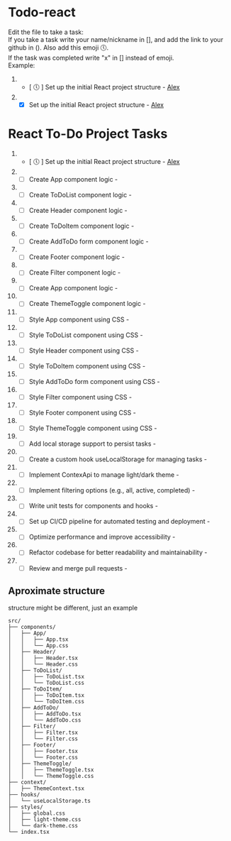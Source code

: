 # Todo-react
Edit the file to take a task:
<br/>
If you take a task write your name/nickname in [], and add the link to your github in (). Also add this emoji :clock5:.
<br/>
If the task was completed write "x" in [] instead of emoji.
<br/>
Example:
<br/>
1. - [ :clock5: ] Set up the initial React project structure - [Alex](https://github.com/aleksandramuraveva)
1. - [x] Set up the initial React project structure - [Alex](https://github.com/aleksandramuraveva)

# React To-Do Project Tasks

1. - [ :clock5: ] Set up the initial React project structure - [Alex](https://github.com/aleksandramuraveva)
1. - [ ] Create App component logic - []()
1. - [ ] Create ToDoList component logic - []()
1. - [ ] Create Header component logic - []()
1. - [ ] Create ToDoItem component logic - []()
1. - [ ] Create AddToDo form component logic - []()
1. - [ ] Create Footer component logic - []()
1. - [ ] Create Filter component logic - []()
1. - [ ] Create App component logic - []()
1. - [ ] Create ThemeToggle component logic - []()
1. - [ ] Style App component using CSS - []()
1. - [ ] Style ToDoList component using CSS - []()
1. - [ ] Style Header component using CSS - []()
1. - [ ] Style ToDoItem component using CSS - []()
1. - [ ] Style AddToDo form component using CSS - []()
1. - [ ] Style Filter component using CSS - []()
1. - [ ] Style Footer component using CSS - []()
1. - [ ] Style ThemeToggle component using CSS - []()
1. - [ ] Add local storage support to persist tasks - []()
1. - [ ] Create a custom hook useLocalStorage for managing tasks - []()
1. - [ ] Implement ContexApi to manage light/dark theme - []()
1. - [ ] Implement filtering options (e.g., all, active, completed) - []()
1. - [ ] Write unit tests for components and hooks - []()
1. - [ ] Set up CI/CD pipeline for automated testing and deployment - []()
1. - [ ] Optimize performance and improve accessibility - []()
1. - [ ] Refactor codebase for better readability and maintainability - []()
1. - [ ] Review and merge pull requests - []()

## Aproximate structure
structure might be different, just an example

```plaintext
src/
├── components/
│   ├── App/
│   │   ├── App.tsx
│   │   └── App.css
│   ├── Header/
│   │   ├── Header.tsx
│   │   └── Header.css
│   ├── ToDoList/
│   │   ├── ToDoList.tsx
│   │   └── ToDoList.css
│   ├── ToDoItem/
│   │   ├── ToDoItem.tsx
│   │   └── ToDoItem.css
│   ├── AddToDo/
│   │   ├── AddToDo.tsx
│   │   └── AddToDo.css
│   ├── Filter/
│   │   ├── Filter.tsx
│   │   └── Filter.css
│   ├── Footer/
│   │   ├── Footer.tsx
│   │   └── Footer.css
│   ├── ThemeToggle/
│   │   ├── ThemeToggle.tsx
│   │   └── ThemeToggle.css
├── context/
│   ├── ThemeContext.tsx
├── hooks/
│   └── useLocalStorage.ts
├── styles/
│   ├── global.css
│   ├── light-theme.css
│   └── dark-theme.css
└── index.tsx

